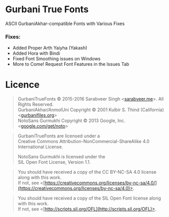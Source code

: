 # Gurbani True Fonts
ASCII GurbaniAkhar-compatible Fonts with Various Fixes

### Fixes:
- Added Proper Arth Yaiyha (Yakash)
- Added Hora with Bindi
- Fixed Font Smoothing issues on Windows
- More to Come! Request Font Features in the Issues Tab

# Licence

> GurbaniTrueFonts © 2015-2016 Sarabveer Singh <[sarabveer.me](https://sarabveer.me)>. All Rights Reserved.<br>
> GurbaniAkhar/AnmolUni Copyright © 2001 Kulbir S. Thind (California) <[gurbanifiles.org](http://gurbanifiles.org/)><br>
> NotoSans Gurmukhi Copyright © 2013 Google, Inc. <[google.com/get/noto](https://www.google.com/get/noto/#sans-guru)><br>

> GurbaniTrueFonts are licensed under a<br>
> Creative Commons Attribution-NonCommercial-ShareAlike 4.0 International License.
>
> NotoSans Gurmukhi is licensed under the<br>
> SIL Open Font License, Version 1.1.

> You should have received a copy of the CC BY-NC-SA 4.0 license along with this work.<br>
> If not, see <[https://creativecommons.org/licenses/by-nc-sa/4.0/](https://creativecommons.org/licenses/by-nc-sa/4.0)>.

> You should have received a copy of the SIL Open Font license along with this work.<br>
> If not, see <[http://scripts.sil.org/OFL](http://scripts.sil.org/OFL)>.
